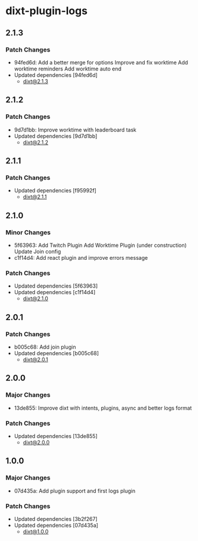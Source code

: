 # dixt-plugin-logs

## 2.1.3

### Patch Changes

- 94fed6d: Add a better merge for options
  Improve and fix worktime
  Add worktime reminders
  Add worktime auto end
- Updated dependencies [94fed6d]
  - dixt@2.1.3

## 2.1.2

### Patch Changes

- 9d7d1bb: Improve worktime with leaderboard task
- Updated dependencies [9d7d1bb]
  - dixt@2.1.2

## 2.1.1

### Patch Changes

- Updated dependencies [f95992f]
  - dixt@2.1.1

## 2.1.0

### Minor Changes

- 5f63963: Add Twitch Plugin
  Add Worktime Plugin (under construction)
  Update Join config
- c1f14d4: Add react plugin and improve errors message

### Patch Changes

- Updated dependencies [5f63963]
- Updated dependencies [c1f14d4]
  - dixt@2.1.0

## 2.0.1

### Patch Changes

- b005c68: Add join plugin
- Updated dependencies [b005c68]
  - dixt@2.0.1

## 2.0.0

### Major Changes

- 13de855: Improve dixt with intents, plugins, async and better logs format

### Patch Changes

- Updated dependencies [13de855]
  - dixt@2.0.0

## 1.0.0

### Major Changes

- 07d435a: Add plugin support and first logs plugin

### Patch Changes

- Updated dependencies [3b2f267]
- Updated dependencies [07d435a]
  - dixt@1.0.0
